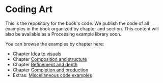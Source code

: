 # Coding Art

This is the repository for the book's code. We publish the code of all examples in the book organized by chapter and section.
This content will also be available as a Processing example library soon.

You can browse the examples by chapter here:

* Chapter [Idea to visuals](/examples/1_chapter_idea_to_visuals)
* Chapter [Composition and structure](/examples/2_chapter_composition_and_structure)
* Chapter [Refinement and depth](/examples/3_chapter_refinement_and_depth)
* Chapter [Completion and production](/examples/4_chapter_completion_and_production)
* Extras: [Miscellaneous code examples](/examples/5_extras)

